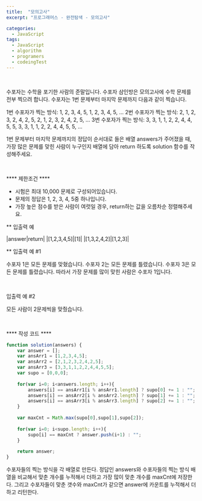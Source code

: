 ```yaml
---
title:  "모의고사"
excerpt: "프로그래머스 - 완전탐색 - 모의고사"

categories:
  - JavaScript
tags: 
  - JavaScript
  - algorithm 
  - programers
  - codeingTest
---
```


<br/>


수포자는 수학을 포기한 사람의 준말입니다. 수포자 삼인방은 모의고사에 수학 문제를 전부 찍으려 합니다. 수포자는 1번 문제부터 마지막 문제까지 다음과 같이 찍습니다.

1번 수포자가 찍는 방식: 1, 2, 3, 4, 5, 1, 2, 3, 4, 5, ...
2번 수포자가 찍는 방식: 2, 1, 2, 3, 2, 4, 2, 5, 2, 1, 2, 3, 2, 4, 2, 5, ...
3번 수포자가 찍는 방식: 3, 3, 1, 1, 2, 2, 4, 4, 5, 5, 3, 3, 1, 1, 2, 2, 4, 4, 5, 5, ...

1번 문제부터 마지막 문제까지의 정답이 순서대로 들은 배열 answers가 주어졌을 때, 가장 많은 문제를 맞힌 사람이 누구인지 배열에 담아 return 하도록 solution 함수를 작성해주세요.

<br/>

**** 제한조건 ****

 - 시험은 최대 10,000 문제로 구성되어있습니다.
 - 문제의 정답은 1, 2, 3, 4, 5중 하나입니다.
 - 가장 높은 점수를 받은 사람이 여럿일 경우, return하는 값을 오름차순 정렬해주세요.

 
 ** 입출력 예

|answer|return|
|[1,2,3,4,5]|[1]|
|[1,3,2,4,2]|[1,2,3]|


** 입출력 예 #1

수포자 1은 모든 문제를 맞혔습니다.
수포자 2는 모든 문제를 틀렸습니다.
수포자 3은 모든 문제를 틀렸습니다.
따라서 가장 문제를 많이 맞힌 사람은 수포자 1입니다.

<br/>

입출력 예 #2

모든 사람이 2문제씩을 맞췄습니다.

<br/>

**** 작성 코드 ****

```javascript
function solution(answers) {
    var answer = [];
    var ansArr1 = [1,2,3,4,5];
    var ansArr2 = [2,1,2,3,2,4,2,5];
    var ansArr3 = [3,3,1,1,2,2,4,4,5,5];
    var supo = [0,0,0];
    
    for(var i=0; i<answers.length; i++){
        answers[i] == ansArr1[i % ansArr1.length] ? supo[0] += 1 : "";
        answers[i] == ansArr2[i % ansArr2.length] ? supo[1] += 1 : "";
        answers[i] == ansArr3[i % ansArr3.length] ? supo[2] += 1 : "";
    }
    
    var maxCnt = Math.max(supo[0],supo[1],supo[2]);
    
    for(var i=0; i<supo.length; i++){
        supo[i] == maxCnt ? answer.push(i+1) : "";
    }
    
    return answer;
}
```


수포자들의 찍는 방식을 각 배열로 만든다. 정답인 answers와 수포자들의 찍는 방식 배열을 비교해서 맞춘 개수를 누적해서 더하고
가장 많이 맞춘 개수를 maxCnt에 저장한다.
그리고 수포자들이 맞춘 갯수와 maxCnt가 같으면 answer에 카운트를 누적해서 더하고 리턴한다.